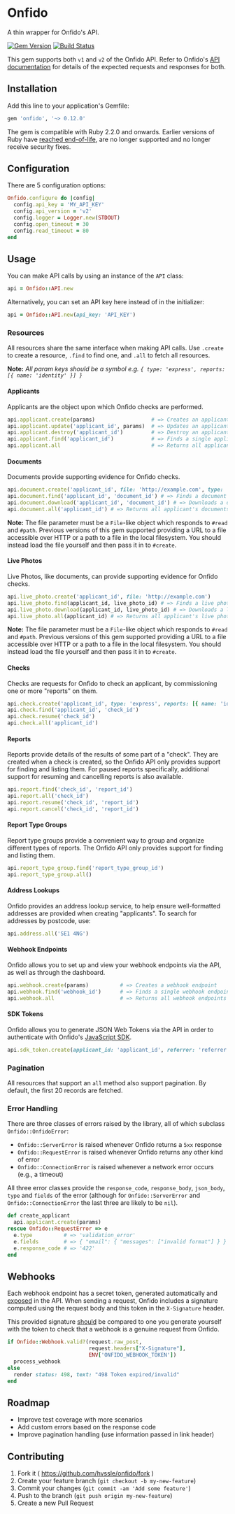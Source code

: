 # Onfido

A thin wrapper for Onfido's API.

[![Gem Version](https://badge.fury.io/rb/onfido.svg)](http://badge.fury.io/rb/onfido)
[![Build Status](https://travis-ci.org/hvssle/onfido.svg?branch=master)](https://travis-ci.org/hvssle/onfido)

This gem supports both `v1` and `v2` of the Onfido API. Refer to Onfido's [API documentation](https://onfido.com/documentation#introduction) for details of the expected requests and responses for both.

## Installation

Add this line to your application's Gemfile:

```ruby
gem 'onfido', '~> 0.12.0'
```

The gem is compatible with Ruby 2.2.0 and onwards. Earlier versions of Ruby have [reached end-of-life](https://www.ruby-lang.org/en/news/2017/04/01/support-of-ruby-2-1-has-ended/), are no longer supported and no longer receive security fixes.

## Configuration

There are 5 configuration options:

```ruby
Onfido.configure do |config|
  config.api_key = 'MY_API_KEY'
  config.api_version = 'v2'
  config.logger = Logger.new(STDOUT)
  config.open_timeout = 30
  config.read_timeout = 80
end
```

## Usage

You can make API calls by using an instance of the `API` class:

```ruby
api = Onfido::API.new
```

Alternatively, you can set an API key here instead of in the initializer:

```ruby
api = Onfido::API.new(api_key: 'API_KEY')
```

### Resources

All resources share the same interface when making API calls. Use `.create` to create a resource, `.find` to find one, and `.all` to fetch all resources.

**Note:** *All param keys should be a symbol e.g. `{ type: 'express', reports: [{ name: 'identity' }] }`*

#### Applicants

Applicants are the object upon which Onfido checks are performed.

```ruby
api.applicant.create(params)                  # => Creates an applicant
api.applicant.update('applicant_id', params)  # => Updates an applicant
api.applicant.destroy('applicant_id')         # => Destroy an applicant
api.applicant.find('applicant_id')            # => Finds a single applicant
api.applicant.all                             # => Returns all applicants
```

#### Documents

Documents provide supporting evidence for Onfido checks.

```ruby
api.document.create('applicant_id', file: 'http://example.com', type: 'passport') # => Creates a document
api.document.find('applicant_id', 'document_id') # => Finds a document
api.document.download('applicant_id', 'document_id') # => Downloads a document as a binary data
api.document.all('applicant_id') # => Returns all applicant's documents
```

**Note:** The file parameter must be a `File`-like object which responds to `#read` and `#path`.
Previous versions of this gem supported providing a URL to a file accessible over HTTP or a path
to a file in the local filesystem. You should instead load the file yourself and then pass it in
to `#create`.

#### Live Photos

Live Photos, like documents, can provide supporting evidence for Onfido checks.

```ruby
api.live_photo.create('applicant_id', file: 'http://example.com')
api.live_photo.find(applicant_id, live_photo_id) # => Finds a live photo
api.live_photo.download(applicant_id, live_photo_id) # => Downloads a live photo as binary data
api.live_photo.all(applicant_id) # => Returns all applicant's live photos
```

**Note:** The file parameter must be a `File`-like object which responds to `#read` and `#path`.
Previous versions of this gem supported providing a URL to a file accessible over HTTP or a path
to a file in the local filesystem. You should instead load the file yourself and then pass it in
to `#create`.

#### Checks

Checks are requests for Onfido to check an applicant, by commissioning one or
more "reports" on them.

```ruby
api.check.create('applicant_id', type: 'express', reports: [{ name: 'identity' }])
api.check.find('applicant_id', 'check_id')
api.check.resume('check_id')
api.check.all('applicant_id')
```

#### Reports

Reports provide details of the results of some part of a "check". They are
created when a check is created, so the Onfido API only provides support for
finding and listing them. For paused reports specifically, additional support for resuming and
 cancelling reports is also available.

```ruby
api.report.find('check_id', 'report_id')
api.report.all('check_id')
api.report.resume('check_id', 'report_id')
api.report.cancel('check_id', 'report_id')
```

#### Report Type Groups

Report type groups provide a convenient way to group and organize different types of reports.
 The Onfido API only provides support for finding and listing them.

```ruby
api.report_type_group.find('report_type_group_id')
api.report_type_group.all()
```

#### Address Lookups

Onfido provides an address lookup service, to help ensure well-formatted
addresses are provided when creating "applicants". To search for addresses
by postcode, use:

```ruby
api.address.all('SE1 4NG')
```

#### Webhook Endpoints

Onfido allows you to set up and view your webhook endpoints via the API, as well
as through the dashboard.

```ruby
api.webhook.create(params)          # => Creates a webhook endpoint
api.webhook.find('webhook_id')      # => Finds a single webhook endpoint
api.webhook.all                     # => Returns all webhook endpoints
```

#### SDK Tokens

Onfido allows you to generate JSON Web Tokens via the API in order to authenticate
with Onfido's [JavaScript SDK](https://github.com/onfido/onfido-sdk-ui).

```ruby
api.sdk_token.create(applicant_id: 'applicant_id', referrer: 'referrer')
```

### Pagination

All resources that support an `all` method also support pagination. By default,
the first 20 records are fetched.

### Error Handling

There are three classes of errors raised by the library, all of which subclass `Onfido::OnfidoError`:
- `Onfido::ServerError` is raised whenever Onfido returns a `5xx` response
- `Onfido::RequestError` is raised whenever Onfido returns any other kind of error
- `Onfido::ConnectionError` is raised whenever a network error occurs (e.g., a timeout)

All three error classes provide the `response_code`, `response_body`, `json_body`, `type` and `fields` of the error (although for `Onfido::ServerError` and `Onfido::ConnectionError` the last three are likely to be `nil`).

```ruby
def create_applicant
  api.applicant.create(params)
rescue Onfido::RequestError => e
  e.type          # => 'validation_error'
  e.fields        # => { "email": { "messages": ["invalid format"] } }
  e.response_code # => '422'
end
```

## Webhooks

Each webhook endpoint has a secret token, generated automatically and [exposed](https://onfido.com/documentation#register-webhook) in the API. When sending a request, Onfido includes a signature computed using the request body and this token in the `X-Signature` header.

This provided signature [should](https://onfido.com/documentation#webhook-security) be compared to one you generate yourself with the token to check that a webhook is a genuine request from Onfido.

```ruby
if Onfido::Webhook.valid?(request.raw_post,
                          request.headers["X-Signature"],
                          ENV['ONFIDO_WEBHOOK_TOKEN'])
  process_webhook
else
  render status: 498, text: "498 Token expired/invalid"
end
```

## Roadmap

- Improve test coverage with more scenarios
- Add custom errors based on the response code
- Improve pagination handling (use information passed in link header)

## Contributing

1. Fork it ( https://github.com/hvssle/onfido/fork )
2. Create your feature branch (`git checkout -b my-new-feature`)
3. Commit your changes (`git commit -am 'Add some feature'`)
4. Push to the branch (`git push origin my-new-feature`)
5. Create a new Pull Request
